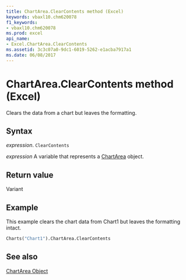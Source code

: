 ```yaml
---
title: ChartArea.ClearContents method (Excel)
keywords: vbaxl10.chm620078
f1_keywords:
- vbaxl10.chm620078
ms.prod: excel
api_name:
- Excel.ChartArea.ClearContents
ms.assetid: 3c3c07a0-9dc1-6019-5262-e1acba7917a1
ms.date: 06/08/2017
---
```



# ChartArea.ClearContents method (Excel)

Clears the data from a chart but leaves the formatting.


## Syntax

_expression_. `ClearContents`

_expression_ A variable that represents a [ChartArea](Excel.ChartArea-graph-property.md) object.


## Return value

Variant


## Example

This example clears the chart data from Chart1 but leaves the formatting intact.


```vb
Charts("Chart1").ChartArea.ClearContents
```


## See also


[ChartArea Object](Excel.ChartArea(object).md)

